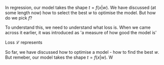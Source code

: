 In regression, our model takes the shape $t = f(x | w)$. We have discussed (at some length now) how to select the best $w$ to optimise the model. But how do we pick $f$?

To understand this, we need to understand what loss is. When we came across it earlier, it was introduced as 'a measure of how good the model is'


Loss $\mathcal{L}$ represents 

So far, we have discussed how to optimise a model - how to find the best $w$. But remeber, our model takes the shape $t = f(x | w)$. W